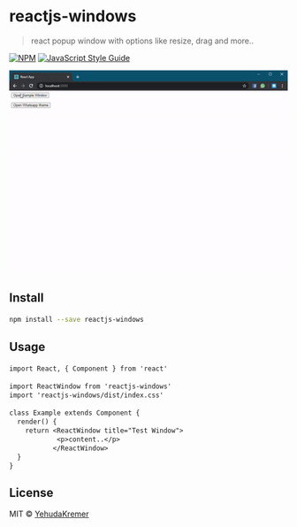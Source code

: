 # reactjs-windows

> react popup window with options like resize, drag and more..

[![NPM](https://img.shields.io/npm/v/reactjs-windows.svg)](https://www.npmjs.com/package/reactjs-windows) [![JavaScript Style Guide](https://img.shields.io/badge/code_style-standard-brightgreen.svg)](https://standardjs.com)

![Sample Gif](https://raw.githubusercontent.com/YehudaKremer/reactjs-windows/master/example/react-windows.gif)

## Install

```bash
npm install --save reactjs-windows
```

## Usage

```tsx
import React, { Component } from 'react'

import ReactWindow from 'reactjs-windows'
import 'reactjs-windows/dist/index.css'

class Example extends Component {
  render() {
    return <ReactWindow title="Test Window">
            <p>content..</p>
           </ReactWindow>
  }
}
```

## License

MIT © [YehudaKremer](https://github.com/YehudaKremer)
